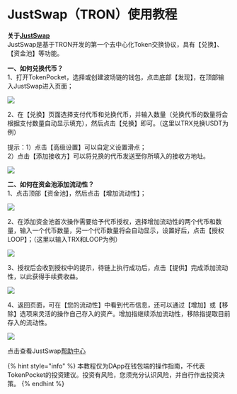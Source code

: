 # JustSwap（TRON）使用教程

**关于**[**JustSwap**](https://justswap.io/#/home)\
JustSwap是基于TRON开发的第一个去中心化Token交换协议，具有【兑换】、【资金池】等功能。

**一、如何兑换代币？**\
1、打开TokenPocket，选择或创建波场链的钱包，点击底部【发现】，在顶部输入JustSwap进入页面；

![](<../../.gitbook/assets/1 (37).png>)

2、在【兑换】页面选择支付代币和兑换代币，并输入数量（兑换代币的数量将会根据支付数量自动显示填充），然后点击【兑换】即可。（这里以TRX兑换USDT为例）

提示：1）点击【高级设置】可以自定义设置滑点；\
2）点击【添加接收方】可以将兑换的代币发送至你所填入的接收方地址。

![](<../../.gitbook/assets/2 (4).jpg>)

**二、如何在资金池添加流动性？**\
1、点击顶部【资金池】，然后点击【增加流动性】；

![](<../../.gitbook/assets/3 (4).png>)

2、在添加资金池首次操作需要给予代币授权，选择增加流动性的两个代币和数量，输入一个代币数量，另一个代币数量将会自动显示，设置好后，点击【授权LOOP】；（这里以输入TRX和LOOP为例）

![](<../../.gitbook/assets/4 (1) (1) (1).png>)

3、授权后会收到授权中的提示，待链上执行成功后，点击【提供】完成添加流动性，以此获得手续费收益。

![](<../../.gitbook/assets/5 (2).png>)

4、返回页面，可在【您的流动性】中看到代币信息，还可以通过【增加】或【移除】选项来灵活的操作自己存入的资产。增加指继续添加流动性，移除指提取目前存入的流动性。

![](<../../.gitbook/assets/6 (1) (1).png>)

点击查看JustSwap[帮助中心](https://justswap.zendesk.com/hc/zh-cn)

{% hint style="info" %}
本教程仅为DApp在钱包端的操作指南，不代表TokenPocket的投资建议。投资有风险，您须充分认识风险，并自行作出投资决策。
{% endhint %}
